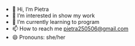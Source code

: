 - 👋 Hi, I’m Pietra
- 👀 I’m interested in show my work
- 🌱 I’m currently learning to program
- 📫 How to reach me pietra250506@gmail.com
- 😄 Pronouns: she/her
